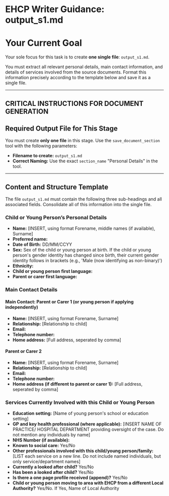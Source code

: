 # EHCP Writer Guidance: output_s1.md 

# Your Current Goal

Your sole focus for this task is to create **one single file**: `output_s1.md`.

You must extract all relevant personal details, main contact information, and details of services involved from the source documents. Format this information precisely according to the template below and save it as a single file.

---

## CRITICAL INSTRUCTIONS FOR DOCUMENT GENERATION

## Required Output File for This Stage

You must create **only one file** in this stage. Use the `save_document_section` tool with the following parameters:

*   **Filename to create:** `output_s1.md`
*   **Correct Naming:** Use the exact `section_name` "Personal Details" in the tool.

---

## Content and Structure Template

The file `output_s1.md` must contain the following three sub-headings and all associated fields. Consolidate all of this information into the single file.

### Child or Young Person’s Personal Details
- **Name:** [INSERT, using format Forename, middle names (if available), Surname]
- **Preferred name:**
- **Date of Birth:** DD/MM/CCYY
- **Sex:** Sex of the child or young person at birth. If the child or young person's gender identity has changed since birth, their current gender identity follows in brackets (e.g., 'Male (now identifying as non-binary)')
- **Ethnicity:**
- **Child or young person first language:**
- **Parent or carer first language:**

### Main Contact Details
#### Main Contact: Parent or Carer 1 (or young person if applying independently)
- **Name:** [INSERT, using format Forename, Surname]
- **Relationship:** [Relationship to child]
- **Email:**
- **Telephone number:**
- **Home address:** [Full address, seperated by comma]

#### Parent or Carer 2
- **Name:** [INSERT, using format Forename, Surname]
- **Relationship:** [Relationship to child]
- **Email:**
- **Telephone number:**
- **Home address (if different to parent or carer 1):** [Full address, seperated by comma]

### Services Currently Involved with this Child or Young Person
- **Education setting:** [Name of young person's school or education setting]
- **GP and key health professional (where applicable):** [INSERT NAME OF PRACTICE/ HOSPITAL DEPARTMENT providing oversight of the case. Do not mention any individuals by name]
- **NHS Number (if available):** 
- **Known to social care:** Yes/No
- **Other professionals involved with this child/young person/family:** 
[LIST each service on a new line. Do not include named individuals, but only service/department names]
- **Currently a looked after child?** Yes/No
- **Has been a looked after child?** Yes/No
- **Is there a one page profile received (append)?** Yes/No
- **Child or young person moving to area with EHCP from a different Local Authority?** Yes/No. If Yes, Name of Local Authority